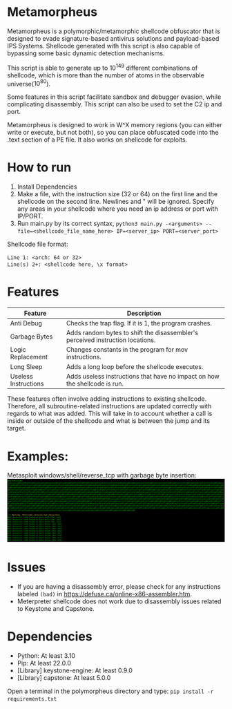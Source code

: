 # Metamorpheus

Metamorpheus is a polymorphic/metamorphic shellcode obfuscator that is designed to evade signature-based antivirus solutions and payload-based IPS Systems. Shellcode generated with this script is also capable of bypassing some basic dynamic detection mechanisms. 

This script is able to generate up to $10^{149}$ different combinations of shellcode, which is more than the number of atoms in the observable universe($10^{80}$).

Some features in this script facilitate sandbox and debugger evasion, while complicating disassembly. This script can also be used to set the C2 ip and port.

Metamorpheus is designed to work in W^X memory regions (you can either write or execute, but not both), so you can place obfuscated code into the .text section of a PE file. It also works on shellcode for exploits.

# How to run
1. Install Dependencies
2. Make a file, with the instruction size (32 or 64) on the first line and the shellcode on the second line. Newlines and " will be ignored. Specify any areas in your shellcode where you need an ip address or port with IP/PORT.
3. Run main.py by its correct syntax, `python3 main.py -<arguments> --file=<shellcode_file_name_here> IP=<server_ip> PORT=<server_port>`

Shellcode file format:
```
Line 1: <arch: 64 or 32> 
Line(s) 2+: <shellcode here, \x format>
```

# Features
| Feature | Description |
| --- | --- |
| Anti Debug | Checks the trap flag. If it is 1, the program crashes. |
| Garbage Bytes | Adds random bytes to shift the disassembler's perceived instruction locations. |
| Logic Replacement | Changes constants in the program for mov instructions. |
| Long Sleep | Adds a long loop before the shellcode executes. |
| Useless Instructions | Adds useless instructions that have no impact on how the shellcode is run. |

These features often involve adding instructions to existing shellcode. Therefore, all subroutine-related instructions are updated correctly with regards to what was added. This will take in to account whether a call is inside or outside of the shellcode and what is between the jump and its target.

# Examples:
Metasploit windows/shell/reverse_tcp with garbage byte insertion:
![Metasploit Reverse TCP Windows x86 Shellcode](examples/msf_windows_reverse_tcp.png)

# Issues
- If you are having a disassembly error, please check for any instructions labeled `(bad)` in https://defuse.ca/online-x86-assembler.htm.
- Meterpreter shellcode does not work due to disassembly issues related to Keystone and Capstone.

# Dependencies
- Python: At least 3.10
- Pip: At least 22.0.0
- [Library] keystone-engine: At least 0.9.0
- [Library] capstone: At least 5.0.0

Open a terminal in the polymorpheus directory and type: `pip install -r requirements.txt`
